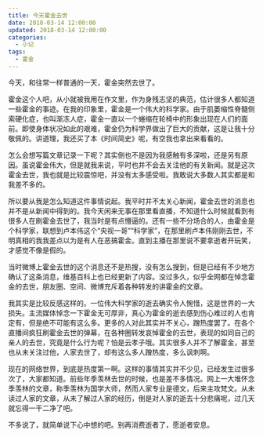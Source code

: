```yaml
---
title: 今天霍金去世
date: 2018-03-14 12:00:00
updated: 2018-03-14 12:00:00
categories:
  - 小记
tags:
  - 霍金
---
```


今天，和往常一样普通的一天，霍金突然去世了。

<!--more-->

霍金这个人吧，从小就被我用在作文里，作为身残志坚的典范，估计很多人都知道一些霍金的事迹。在我的印象里，霍金是一个伟大的科学家。由于肌萎缩性脊髓侧索硬化症，也叫渐冻人症，霍金一直以一个蜷缩在轮椅中的形象出现在人们的面前。即使身体状况如此的艰难，霍金仍为科学界做出了巨大的贡献，这是让我十分敬佩的。讲道理，我还买了本《时间简史》呢，有空我也拿出来看看的。

怎么会想写篇文章记录一下呢？其实倒也不是因为我感触有多深啦，还是另有原因。虽说霍金伟大，但是就我来说，平时也并不会去关注他的有关新闻。就是这次霍金去世，我也就是比较震惊吧，并没有太多感受啦。我敢说大多数人其实都是和我差不多的。

所以要从我是怎么知道这件事情说起。我平时并不太关心新闻，霍金去世的消息也并不是从新闻中得到的。我今天闲来无事在那里看直播，不知道什么时候就看到有很多人在刷霍金去世了，我当时是有点懵逼的。还有一些不分场合的人，由霍金是个科学家，联想到卢本伟这个“央视一哥”“科学家”，在那里刷卢本伟刚刚去世，不明真相的我我差点以为是有人在恶搞霍金。直到主播在那里说不要拿逝者开玩笑，才感觉不像是假的。

当时微博上霍金去世的这个消息还不是热搜，没有怎么搜到，但是已经有不少地方确认了这条消息，维基百科上也已经更新了内容。没过多久，似乎全网都在悼念霍金的去世，朋友圈、空间、微博充斥着各种转发的讲霍金的文章。

我其实是比较反感这样的。一位伟大科学家的逝去确实令人惋惜，这是世界的一大损失。主流媒体悼念一下霍金无可厚非，真心为霍金的逝去感到伤心难过的人也肯定有，但是绝不可能有这么多。更多的人对此其实并不关心，蹭热度罢了。在各个直播间疯狂刷霍金去世的弹幕，在各种圈转发哀悼霍金的去世，表现的如同自己的亲人的去世，究竟是什么行为呢？怕是云孝子哦。其实很多人并不了解霍金，甚至也从未关注过他，人家去世了，却有这么多人蹭热度，多么讽刺啊。

现在的网络世界，到底是热度第一啊。这样的事情其实并不少见，已经发生过很多次了，大家都知道。前些年季羡林去世的时候，也是差不多情况。网上一大堆怀念季羡林的文章，称季羡林为国学大师，然而人家专业是德文，后来主攻梵文。从未读过人家的文章，从未了解过人家的经历，倒是对人家的逝去十分悲痛呢，过几天就忘得一干二净了吧。

不多说了，就简单说下心中想的吧。别再消费逝者了，愿逝者安息。
